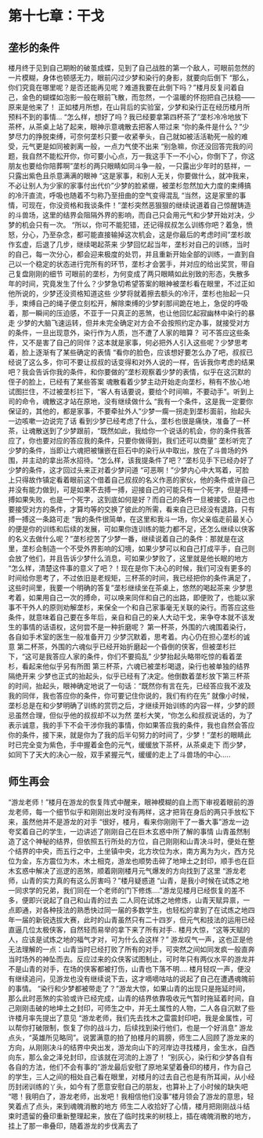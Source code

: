 # 第十七章：干戈
## 垄杉的条件
楼月终于见到自己期盼的破茧成蝶，见到了自己战胜的第一个敌人，可眼前忽然的一片模糊，身体也顿感无力，眼前闪过少梦和染行的身影，就要向后倒下
“那么，你们究竟在哪里呢？是否还能再见呢？难道我要在此倒下吗？”楼月反复问着自己，金色的蝴蝶如泡影一般在眼前飞散，而忽然，一个温暖的怀抱把自己扶稳——原来是他来了！
正如楼月所想，在山背后的实验室，少梦和染行正在经历楼月所预料不到的事情...
“怎么样，想好了吗？我已经要拿第四杯茶了”垄杉冷冷地放下茶杯，从茶桌上站了起来，眼神示意魂散去把客人带过来
“你的条件是什么？”少梦尽力的挣脱束缚，可奈何垄杉只要一收紧拳头，自己就如被活活勒死一般的难受，元气更是如同被剥离一般，一点力气使不出来
“别急嘛，你还没回答完我的问题，我自然不能松开你，你可要小心点，万一我这手下一不小心，你倒下了，你这朋友也要给你陪葬啊”垄杉的两只眼睛如同斗争一般，一只露出少年时的慈祥，一只露出紫色且杀意满满的眼神
“这是家事，和别人无关，你要做什么，就冲我来，不必让别人为少家的家事付出代价”少梦的脸紧绷，被垄杉忽然加大力度的束缚搞的冷汗直流，呼吸也随着不匀称乃至扭曲的空气变得混乱
“当然，这是家里的事情，可现在，你没资格和我谈条件！”垄杉突然恶狠狠的继续说道着自己惊醒铸造的斗兽场，这里的结界会阻隔外界的影响，而自己只会用元气和少梦开始对决，少梦的机会只有一次。
“所以，你可不能犯错，还记得叔叔怎么训练你吧？着急，愤怒，分心，乃至杂念，都可能直接输掉这次机会，这是你最后的考虑时间”垄杉故作玄虚，后退了几步，继续喝起茶来
少梦回忆起当年，垄杉对自己的训练，当时的自己，每一次分心，都会迎来极度的处罚，并且重新开始全部的训练，一直到自己以一个稳定的状态进行完所有的环节，垄杉才会罢手，并对应的给出奖赏，带自己复盘刚刚的细节
可眼前的垄杉，为何变成了两只眼睛如此别致的形态，失散多年的时间，究竟发生了什么？少梦急切希望答案的眼神被垄杉看在眼里，不过正如他所说的，少梦还没资格知道这些
少梦将就着擦去额头的冷汗，垄杉也抬起一只手，束缚自己的绳子便立刻松开，解除束缚的少梦刹那间跪在地上，急促的呼吸着，那一瞬间的压迫感，不亚于一只真正的恶煞，也让他回忆起寂幽林中染行的暴走
少梦的大脑飞速运转，但并未完全确定对方会不会按照约定办事，就接受对方的条件，一旦出现意外，染行作为人质，岂不遭了人家的暗算？
可不答应这些条件，又不是害了自己的同伴？这本就是家事，何必把外人引入这些呢？少梦思考着，脸上逐渐有了某些确定的表情
“看你的脸色，应该想好要怎么办了吧，叔叔已经说了这么多，你可不要让叔叔的话变得和对外人说的一样，告诉我你考虑的结果吧？我会告诉你我的条件，和你要做的”垄杉观察着少梦的表情，似乎在这沉默的侄子的脸上，已经有了某些答案
魂散看着少梦主动开始走向垄杉，稍有不放心地试图拦住，不过被垄杉拦下，“客人有话要说，要给个时间嘛，不要动手”。听到上司的命令，魂散这才站在原地，没有继续做什么
“我有一个条件，这是我一定要你保证的，其他的，都是家事，不要牵扯外人”少梦一瘸一拐走到垄杉面前，抬起头一边咳嗽一边说完了话
看到少梦已经考虑了什么，垄杉也很是痛快，准备了一杯茶，让魂散送到了少梦跟前，“既然如此，我给你一个说话的机会，你的条件我答应了，你也要对应的答应我的条件，只要你做得到，我们还可以商量”
垄杉听完了少梦的条件，当即让六魂把被镶嵌在巨石中的染行从中取出，放在了斗兽场的外围，并主动的拿出茶水招待。“怎么样，该我提条件了吧？”垄杉见手下已经办好了少梦的条件，这才回过头来正对着少梦问道
“可恶啊！”少梦内心中大骂着，可脸上只得故作镇定看着眼前这个借着自己叔叔的名义作恶的家伙，他的条件或许自己并没有能力做到，可是如果不去搏一搏，迎接自己的可能只有一个死字，但是搏一搏如果失败，也是一个死字，这到底如何是好？而自己的条件一旦被接受，自己也要接受对方的条件，才算均等的交换了彼此的所需，看来自己已经没有退路，只有搏一搏这一条路可走
“我的条件很简单，在这里和我斗一场，你父亲临走前最关心的便是你的训练和后续的发展，可如果你连训练的能力都不足，还怎么继续以侠客的名义去做什么呢？”垄杉挖苦了少梦一番，继续说着自己的条件：那就是在这里，垄杉会制造一个不受外界影响的幻境，如果少梦可以和自己打成平手，自己则会放了他们，并且告诉少梦什么消息，可如果少梦败了，这里就是他长眠的地方
“怎么样，清楚这件事的意义了吧？！现在是你下决心的时候，我们可没有更多的时间给你思考了，不过依旧是老规矩，三杯茶的时间，我已经把你的条件满足了，这些时间里，我要一个明确的答复”垄杉继续坐在茶桌上，悠然的喝起茶来
少梦思考着，如果用自己一次的搏命，可以唤来同伴和自己的出路，即便败了，也能以家事不干外人的原则劝解垄杉，来保全一个和自己家事毫无关联的染行。而答应这些条件，就意味着自己要在多年后，亲自和自己的亲人大动干戈，来争夺本就不该发生的事情的话语权，这何尝不是一种折磨呢？
第一杯茶，外围的六魂围着染行，各自如手术室的医生一般准备开刀
少梦沉默着，思考着。内心仍在担心垄杉的诚意
第二杯茶，外围的六魂似乎已经开始折磨起一个昏倒的侠客，但被垄杉拦下，“这可是我答应人家的条件，你们不要捣乱”
少梦抬起头略带吃惊的看着垄杉，看起来他似乎另有所图
第三杯茶，六魂已被垄杉喝退，染行也被单独的结界隔绝开来
少梦也正式的抬起头，似乎已经有了决定。他倒数着垄杉放下第三杯茶的时间，抬起头，眼神确定地说了一句话：“既然你有言在先，已经答应我不波及我的同伴，我也答应你的条件，你可要记住你说的，我们有约在先”
就像小时候，垄杉总是在和少梦明确了训练的赏罚之后，才继续开始训练的内容一样，少梦的顾忌虽然合理，但似乎他的叔叔却不以为然
垄杉大笑，“你怎么和叔叔说话的，为了表示诚意，我的手下不会干涉你我的事情，你如果答应我的条件，我也自然会答应你的条件，接下来，就是你为了我的后半句努力的时间了，少梦！”垄杉的眼睛此时已完全变为紫色，手中握着金色的元气，缓缓放下茶杯，从茶桌走下
而少梦，如同下了天大的决心一般，双手紧握元气，缓缓的走上了斗兽场的中心.....
## 师生再会
“游龙老师！”楼月在游龙的恢复阵式中醒来，眼神模糊的自上而下审视着眼前的游龙老师，每一个细节似乎和刚刚出发时没有两样，这才把背在身后的两只手放松下来，虽然他并不是游龙的对手
“很好，楼月，看来你刚刚干了一番大事”游龙一边夸奖着自己的学生，一边讲述了刚刚自己在巨木玄惑中所了解的事情
山青虽然制造了这个神秘的结界，但依照五行所处的方位，自己刚刚和山青决斗时，便处在整个结界的中央，而五行之中，土坐镇中央，北方坎位为水，南方离为为火，西方兑位为金，东方震位为木，木土相克，游龙也顺势击碎了地坤土之封印，顺手也在巨木玄惑中解决了巡逻的恶煞，顺着刚刚楼月元气爆发的方向找到了这里
“游龙老师，山青的实力真的有这么厉害吗？”楼月疑惑道
“山青，是我小时候在试炼之地一同求学的兄弟，我们同在一个老师的门下修炼....”游龙见楼月已经恢复的差不多，便即兴说起了自己和山青的过去
二人同在试炼之地修炼，山青天赋异禀，一点即通，对各种技法的熟悉快过同一届的多数学生，也轻松的拿到了在试炼之地四年一届的新锐选拔大赛，此时的山青虽然只有二十四岁，但元气和技法的运用已经直逼几位太极侠客，自然轻而易举的拿下来了所有对手..
楼月大惊，“这等天赋的人，应该是试炼之地的福气才对，可为什么会这样？”
游龙叹气一声，这也正是他无法理解的一点：山青当时已经打败了所有的对手，可突然之间如同发疯一般直奔当时场外的神坠而去。反应过来的众侠客试图制止，可时年只有两仪水平的游龙并不是山青的对手，在场的侠客都被打伤，山青也下落不明....
楼月轻叹一声，便没有继续追问，见游龙也没有继续说下去，这才嘀嘀咕咕的说起了自己在遭遇魂魄前的事情。
“染行和少梦都被带走了？”游龙大惊，如果山青的出现只是拖延时间，那么此时恶煞的实验或许已经完成，山青的结界依靠吸收元气暂时拖延着时间，自己刚刚击破的地坤土之封印，可师生之中，并无土属性的人物，二人各自沉默了些许楼月率先提出了意见
“游龙老师，我们先去找木之雷震封印吧，我是金属性，可以帮你打破限制，恢复了你的战斗力，后续找到染行他们，也是一个好消息”
游龙点头，“英雄所见略同”。说罢满意的拍了拍楼月的肩膀，师生二人回顾了游龙来的方向，从刚刚决斗的结界中央出发，游龙向山下的河岸边寻找楼月，金生水，自西向东，那么金之泽兑封印，应该就在河流的上游了！
“别灰心，染行和少梦各自有各自的方法，他们不会有事的”游龙最后安慰了原地呆望着叠印的楼月，作为自己的学生，三人之间的相处自己看在眼里，对楼月的过去自己也是有所耳闻，从小经历封闭训练的丫头，如今有了愿意安慰自己的朋友，也算补上了小时候的缺失吧
“嗯！我明白了，游龙老师，出发吧！我相信他们没事”楼月领会了游龙的意思，轻笑着点了点头，来到魂魄消散的地方
师生二人收拾好了心情，楼月把刚刚战斗结束时遗留的叠印重新整理起来，放在了临时找来的树枝上，插在魂魄消散的地方，挂上了那一串叠印，随着游龙的步伐离去了
